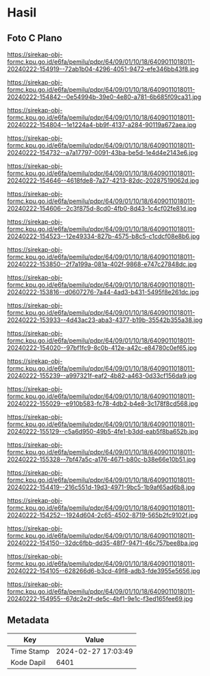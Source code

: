 # Hasil

## Foto C Plano

https://sirekap-obj-formc.kpu.go.id/e6fa/pemilu/pdpr/64/09/01/10/18/6409011018011-20240222-154919--72ab1b04-4296-4051-9472-efe346bb43f8.jpg

https://sirekap-obj-formc.kpu.go.id/e6fa/pemilu/pdpr/64/09/01/10/18/6409011018011-20240222-154842--0e54994b-39e0-4e80-a781-6b685f09ca31.jpg

https://sirekap-obj-formc.kpu.go.id/e6fa/pemilu/pdpr/64/09/01/10/18/6409011018011-20240222-154804--1e1224a4-bb9f-4137-a284-90119a672aea.jpg

https://sirekap-obj-formc.kpu.go.id/e6fa/pemilu/pdpr/64/09/01/10/18/6409011018011-20240222-154732--a7a17797-0091-43ba-be5d-1e4d4e2143e6.jpg

https://sirekap-obj-formc.kpu.go.id/e6fa/pemilu/pdpr/64/09/01/10/18/6409011018011-20240222-154646--4618fde8-7a27-4213-82dc-20287519062d.jpg

https://sirekap-obj-formc.kpu.go.id/e6fa/pemilu/pdpr/64/09/01/10/18/6409011018011-20240222-154606--2c3f875d-8cd0-4fb0-8d43-1c4cf02fe81d.jpg

https://sirekap-obj-formc.kpu.go.id/e6fa/pemilu/pdpr/64/09/01/10/18/6409011018011-20240222-154523--12e49334-827b-4575-b8c5-c1cdcf08e8b6.jpg

https://sirekap-obj-formc.kpu.go.id/e6fa/pemilu/pdpr/64/09/01/10/18/6409011018011-20240222-153850--2f7a199a-081a-402f-9868-e747c27848dc.jpg

https://sirekap-obj-formc.kpu.go.id/e6fa/pemilu/pdpr/64/09/01/10/18/6409011018011-20240222-153816--d0607276-7a44-4ad3-b431-5495f8e261dc.jpg

https://sirekap-obj-formc.kpu.go.id/e6fa/pemilu/pdpr/64/09/01/10/18/6409011018011-20240222-153933--4d43ac23-aba3-4377-b19b-35542b355a38.jpg

https://sirekap-obj-formc.kpu.go.id/e6fa/pemilu/pdpr/64/09/01/10/18/6409011018011-20240222-154020--97bf1fc9-8c0b-412e-a42c-e84780c0ef65.jpg

https://sirekap-obj-formc.kpu.go.id/e6fa/pemilu/pdpr/64/09/01/10/18/6409011018011-20240222-155239--a997321f-eaf2-4b82-a463-0d33cf156da9.jpg

https://sirekap-obj-formc.kpu.go.id/e6fa/pemilu/pdpr/64/09/01/10/18/6409011018011-20240222-155029--e910b583-fc78-4db2-b4e8-3c178f8cd568.jpg

https://sirekap-obj-formc.kpu.go.id/e6fa/pemilu/pdpr/64/09/01/10/18/6409011018011-20240222-155129--c5a6d950-49b5-4fe1-b3dd-eab5f8ba652b.jpg

https://sirekap-obj-formc.kpu.go.id/e6fa/pemilu/pdpr/64/09/01/10/18/6409011018011-20240222-155328--7bf47a5c-a176-4671-b80c-b38e66e10b51.jpg

https://sirekap-obj-formc.kpu.go.id/e6fa/pemilu/pdpr/64/09/01/10/18/6409011018011-20240222-154419--216c551d-19d3-4971-9bc5-1b9af65ad6b8.jpg

https://sirekap-obj-formc.kpu.go.id/e6fa/pemilu/pdpr/64/09/01/10/18/6409011018011-20240222-154252--1924d604-2c65-4502-8719-565b2fc9102f.jpg

https://sirekap-obj-formc.kpu.go.id/e6fa/pemilu/pdpr/64/09/01/10/18/6409011018011-20240222-154150--32dc6fbb-dd35-48f7-9471-46c757bee8ba.jpg

https://sirekap-obj-formc.kpu.go.id/e6fa/pemilu/pdpr/64/09/01/10/18/6409011018011-20240222-154105--628266d6-b3cd-49f8-adb3-fde3955e5656.jpg

https://sirekap-obj-formc.kpu.go.id/e6fa/pemilu/pdpr/64/09/01/10/18/6409011018011-20240222-154955--67dc2e2f-de5c-4bf1-9e1c-f3ed165fee69.jpg


## Metadata

| Key        | Value               |
| ---------- | ------------------- |
| Time Stamp | 2024-02-27 17:03:49 |
| Kode Dapil | 6401                |



